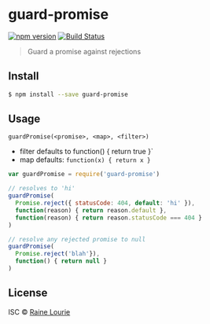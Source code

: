 # guard-promise
[![npm version](https://img.shields.io/npm/v/guard-promise.svg)](https://npmjs.org/package/guard-promise) 
[![Build Status](https://travis-ci.org/metaraine/guard-promise.svg?branch=master)](https://travis-ci.org/metaraine/guard-promise)

> Guard a promise against rejections


## Install

```sh
$ npm install --save guard-promise
```


## Usage

`guardPromise(<promise>, <map>, <filter>)`

- filter defaults to function() { return true }`
- map defaults: `function(x) { return x }`

```js
var guardPromise = require('guard-promise')

// resolves to 'hi'
guardPromise(
  Promise.reject({ statusCode: 404, default: 'hi' }),
  function(reason) { return reason.default },
  function(reason) { return reason.statusCode === 404 }
)

// resolve any rejected promise to null
guardPromise(
  Promise.reject('blah'}),
  function() { return null }
)
```


## License

ISC © [Raine Lourie](https://github.com/metaraine)
